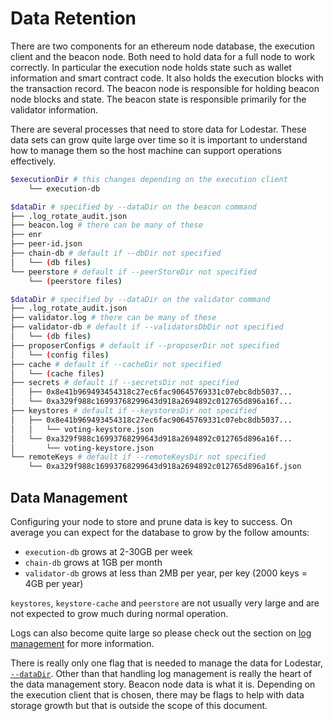 # Data Retention

There are two components for an ethereum node database, the execution client and the beacon node. Both need to hold data for a full node to work correctly. In particular the execution node holds state such as wallet information and smart contract code. It also holds the execution blocks with the transaction record. The beacon node is responsible for holding beacon node blocks and state. The beacon state is responsible primarily for the validator information.

There are several processes that need to store data for Lodestar. These data sets can grow quite large over time so it is important to understand how to manage them so the host machine can support operations effectively.

```bash
$executionDir # this changes depending on the execution client
    └── execution-db

$dataDir # specified by --dataDir on the beacon command
├── .log_rotate_audit.json
├── beacon.log # there can be many of these
├── enr
├── peer-id.json
├── chain-db # default if --dbDir not specified
│   └── (db files)
└── peerstore # default if --peerStoreDir not specified
    └── (peerstore files)

$dataDir # specified by --dataDir on the validator command
├── .log_rotate_audit.json
├── validator.log # there can be many of these
├── validator-db # default if --validatorsDbDir not specified
│   └── (db files)
├── proposerConfigs # default if --proposerDir not specified
│   └── (config files)
├── cache # default if --cacheDir not specified
│   └── (cache files)
├── secrets # default if --secretsDir not specified
│   ├── 0x8e41b969493454318c27ec6fac90645769331c07ebc8db5037...
│   └── 0xa329f988c16993768299643d918a2694892c012765d896a16f...
├── keystores # default if --keystoresDir not specified
│   ├── 0x8e41b969493454318c27ec6fac90645769331c07ebc8db5037...
│   │   └── voting-keystore.json
│   └── 0xa329f988c16993768299643d918a2694892c012765d896a16f...
│       └── voting-keystore.json
└── remoteKeys # default if --remoteKeysDir not specified
    └── 0xa329f988c16993768299643d918a2694892c012765d896a16f.json
```

## Data Management

Configuring your node to store and prune data is key to success. On average you can expect for the database to grow by the follow amounts:

- `execution-db` grows at 2-30GB per week
- `chain-db` grows at 1GB per month
- `validator-db` grows at less than 2MB per year, per key (2000 keys = 4GB per year)

`keystores`, `keystore-cache` and `peerstore` are not usually very large and are not expected to grow much during normal operation.

Logs can also become quite large so please check out the section on [log management](./logging-and-metrics/log-management.md) for more information.

There is really only one flag that is needed to manage the data for Lodestar, [`--dataDir`](./beacon-management/beacon-cli.md#-datadir). Other than that handling log management is really the heart of the data management story. Beacon node data is what it is. Depending on the execution client that is chosen, there may be flags to help with data storage growth but that is outside the scope of this document.
